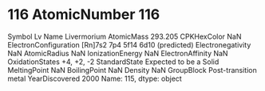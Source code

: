 # 116 AtomicNumber                                           116
Symbol                                                  Lv
Name                                           Livermorium
AtomicMass                                         293.205
CPKHexColor                                            NaN
ElectronConfiguration    [Rn]7s2 7p4 5f14 6d10 (predicted)
Electronegativity                                      NaN
AtomicRadius                                           NaN
IonizationEnergy                                       NaN
ElectronAffinity                                       NaN
OxidationStates                                 +4, +2, -2
StandardState                       Expected to be a Solid
MeltingPoint                                           NaN
BoilingPoint                                           NaN
Density                                                NaN
GroupBlock                           Post-transition metal
YearDiscovered                                        2000
Name: 115, dtype: object